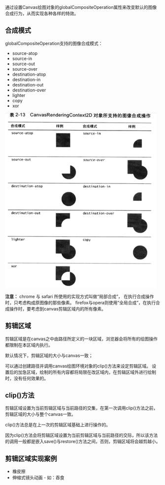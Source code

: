 通过设置Canvas绘图对象的globalCompositeOperation属性来改变默认的图像合成行为，从而实现各种各样的特效。

## 合成模式

globalCompositeOperation支持的图像合成模式：
- source-atop
- source-in
- source-out
- source-over
- destination-atop
- destination-in
- destination-out
- destination-over
- lighter
- copy
- xor

![图像合成模式](../../images/dom/canvas-2.14.png)

**注意：**
chrome 与 safari 所使用的实现方式叫做“局部合成”，
在执行合成操作时，只考虑构成原图像的那些像素。
firefox与opera则使用“全局合成”，在执行合成操作时，要考虑到canvas剪辑区域内的所有像素。

## 剪辑区域
剪辑区域是在canvas之中由路径所定义的一块区域，浏览器会将所有的绘图操作都限制在本区域内执行。

默认情况下，剪辑区域的大小与canvas一致；

可以通过创建路径并调用canvas绘图环境对象的clip()方法来设定剪辑区域。
设置后的加急区域，绘制的所有内容都将局限在改区域内，在剪辑区域外进行绘制时，没有任何效果的。

## clip()方法
剪辑区域设置为当前剪辑区域与当前路径的交集，在第一次调用clip()方法之前，剪辑区域的大小与整个canvas一致。

clip()方法总是在上一次的剪辑区域基础上进行操作的。

因为clip()方法会将剪辑区域设置为当前剪辑区域与当前路径的交际，所以该方法的调用一般都是嵌入save()与restore()方法之间，否则，剪辑区域将会越剪越小。



## 剪辑区域实现案例
- 橡皮擦
- 伸缩式镜头动画 - 如：吞食